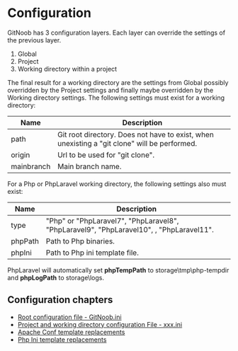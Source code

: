 # Configuration

GitNoob has 3 configuration layers. Each layer can override the settings of the previous layer.

1) Global
2) Project
3) Working directory within a project


The final result for a working directory are the settings from Global possibly overridden by the Project settings and finally maybe overridden by the Working directory settings. The following settings must exist for a working directory:

| Name |  Description |
| ---- |  ----------- |
| path | Git root directory. Does not have to exist, when unexisting a "git clone" will be performed. |
| origin | Url to be used for "git clone". |
| mainbranch | Main branch name. |

For a Php or PhpLaravel working directory, the following settings also must exist:

| Name |  Description |
| ---- |  ----------- |
| type | "Php" or "PhpLaravel7", "PhpLaravel8", "PhpLaravel9", "PhpLaravel10", , "PhpLaravel11". |
| phpPath | Path to Php binaries. |
| phpIni | Path to Php ini template file. |

PhpLaravel will automatically set **phpTempPath** to storage\\tmp\\php-tempdir and **phpLogPath** to storage\\logs.


## Configuration chapters

- [Root configuration file - GitNoob.ini](RootConfigurationFile.md "Root Configuration File")
- [Project and working directory configuration File - xxx.ini](ProjectConfigurationFile.md "Project Configuration File")
- [Apache Conf template replacements](TemplateApacheConfReplacements.md "Apache Conf Replacements")
- [Php Ini template replacements](TemplatePhpIniReplacements.md "Php Ini Replacements")

